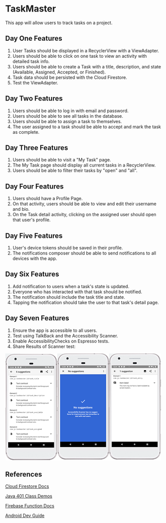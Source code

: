 # TaskMaster

This app will allow users to track tasks on a project. 

## Day One Features

1. User Tasks should be displayed in a RecyclerView with a ViewAdapter.
2. Users should be able to click on one task to view an activity with detailed task info.
3. Users should be able to create a Task with a title, description, and state (Available, Assigned, Accepted, or Finished).
4. Task data should be persisted with the Cloud Firestore.
5. Test the ViewAdapter. 

## Day Two Features

1. Users should be able to log in with email and password.
2. Users should be able to see all tasks in the database.
3. Users should be able to assign a task to themselves.
4. The user assigned to a task should be able to accept and mark the task as complete. 

## Day Three Features

1. Users should be able to visit a "My Task" page.
2. The My Task page should display all current tasks in a RecyclerView.
3. Users should be able to filter their tasks by "open" and "all". 

## Day Four Features

1. Users should have a Profile Page. 
2. On that activity, users should be able to view and edit their username and bio.
3. On the Task detail activity, clicking on the assigned user should open that user's profile.

## Day Five Features

1. User's device tokens should be saved in their profile.
2. The notifications composer should be able to send notifications to all devices with the app.

## Day Six Features

1. Add notification to users when a task's state is updated.
2. Everyone who has interacted with that task should be notified. 
3. The notification should include the task title and state. 
4. Tapping the notification should take the user to that task's detail page. 

## Day Seven Features

1. Ensure the app is accessible to all users. 
2. Test using TalkBack and the Accessibility Scanner.
3. Enable AccessibilityChecks on Espresso tests.
4. Share Results of Scanner test:

![accessibility scan results](app/src/screenshots/Accessibility_Scanner_Results.png) 

## References

<a href="https://firebase.google.com/docs/firestore/quickstart">Cloud Firestore Docs</a>

<a href="https://github.com/codefellows/seattle-java-401d3">Java 401 Class Demos</a> 

<a href="https://firebase.google.com/docs/functions/get-started">Firebase Function Docs</a>

<a href="https://developer.android.com/topic/libraries/data-binding/observability#samples">Android Dev Guide</a>
